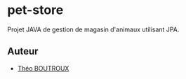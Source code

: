 # pet-store

Projet JAVA de gestion de magasin d'animaux utilisant JPA.

## Auteur
- [Théo BOUTROUX](https://github.com/tboutroux)